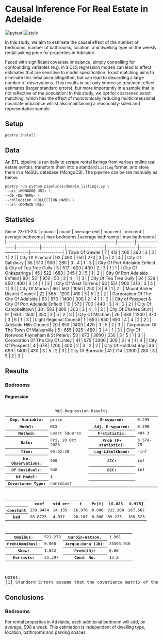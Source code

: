 # Causal Inference For Real Estate in Adelaide

![pytest](https://github.com/lewisbails/real-estate/actions/workflows/pytest.yml/badge.svg?event=push&branch=main)
![style](https://github.com/lewisbails/real-estate/actions/workflows/style.yml/badge.svg?event=push&branch=main)

In this study, we aim to estimate the causal effect of the number of bedrooms, number of bathrooms, location, and dwelling type on the weekly rental asking price for properties in Adelaide.

Faced with significant covariate imbalance, simply controlling for confounding variables (e.g. in a OLS regression model) can lead to effect estimates that are sensitive to model specification. Exact matching aims to eliminate this imbalance altogether, but can lead to discarding a large number of observations. This results in not only imprecise treatment effect estimates (larger standard errors), but more importantly in a sample that is not reflective of the population! In this study, we opt for coarsened exact matching, which has the effect of monotonically reducing multidimensional covariate imbalance whilst also maintaining a reasonably-sized and representative sample.

## Setup

```bash
poetry install
```

## Data

An ETL pipeline is run daily to scrape rental listings from various online real estate portals, transform them into a standard `Listing` format, and store them in a NoSQL database (MongoDB).
The pipeline can be ran manually as below:
```bash
poetry run python pipelines/domain_listings.py \
--uri <MONGODB URI> \
--db <DB NAME> \
--collection <COLLECTION NAME> \
--url <DOMAIN URL>
```

## Statistics
Since 23-10-23\:
| council                                                |   count |   average rent |   max rent |   min rent |   average bedrooms |   max bedrooms |   average bathrooms |   max bathrooms |
|--------------------------------------------------------|---------|----------------|------------|------------|--------------------|----------------|---------------------|-----------------|
| Town Of Gawler                                         |       7 |            412 |        460 |        360 |                  3 |              3 |                   1 |               2 |
| City Of Playford                                       |      93 |            490 |        750 |        270 |                  3 |              5 |                   2 |               4 |
| City Of Salisbury                                      |      55 |            510 |        900 |        280 |                  3 |              4 |                   1 |               3 |
| City Of Port Adelaide Enfield & City of Tea Tree Gully |       3 |            517 |        600 |        430 |                  2 |              3 |                   1 |               1 |
| City Of Onkaparinga                                    |      45 |            522 |        680 |        345 |                  3 |              5 |                   1 |               2 |
| City Of Port Adelaide Enfield                          |      88 |            531 |        950 |         50 |                  3 |              4 |                   1 |               3 |
| City Of Tea Tree Gully                                 |      34 |            539 |        850 |        400 |                  3 |              4 |                   1 |               2 |
| City Of West Torrens                                   |      53 |            551 |        900 |        310 |                  3 |              5 |                   1 |               3 |
| City Of Marion                                         |      66 |            562 |       1050 |        250 |                  3 |              8 |                   1 |               2 |
| Mount Barker District Council                          |      22 |            565 |       1200 |        410 |                  3 |              5 |                   2 |               2 |
| Corporation Of The City Of Adelaide                    |      63 |            570 |       1400 |        300 |                  2 |              4 |                   1 |               3 |
| City of Prospect & City Of Port Adelaide Enfield       |      10 |            573 |        700 |        440 |                  3 |              4 |                   2 |               2 |
| City Of Campbelltown                                   |      30 |            583 |        800 |        300 |                  3 |              4 |                   1 |               2 |
| City Of Charles Sturt                                  |      91 |            630 |       1500 |        350 |                  3 |              5 |                   2 |               3 |
| City Of Mitcham                                        |      26 |            638 |       1200 |        370 |                  3 |              6 |                   1 |               3 |
| Light Regional Council                                 |       1 |            650 |        650 |        650 |                  4 |              4 |                   2 |               2 |
| Adelaide Hills Council                                 |      20 |            650 |       1400 |        420 |                  3 |              5 |                   2 |               3 |
| Corporation Of The Town Of Walkerville                 |       5 |            655 |        925 |        480 |                  3 |              4 |                   1 |               3 |
| City Of Norwood Payneham & St Peters                   |      50 |            673 |       3000 |        350 |                  3 |              5 |                   1 |               3 |
| Corporation Of The City Of Unley                       |      41 |            675 |       2000 |        300 |                  3 |              4 |                   1 |               4 |
| City Of Prospect                                       |       4 |            678 |       1200 |        400 |                  2 |              3 |                   2 |               2 |
| City Of Holdfast Bay                                   |      34 |            699 |       1400 |        430 |                  3 |              5 |                   2 |               3 |
| City Of Burnside                                       |      41 |            714 |       2300 |        280 |                  3 |              5 |                   2 |               3 |

## Results

### Bedrooms

#### Regression

<pre>
<table class="simpletable">
<caption>WLS Regression Results</caption>
<tr>
  <th>Dep. Variable:</th>          <td>price</td>      <th>  R-squared:         </th> <td>   0.299</td>
</tr>
<tr>
  <th>Model:</th>                   <td>WLS</td>       <th>  Adj. R-squared:    </th> <td>   0.298</td>
</tr>
<tr>
  <th>Method:</th>             <td>Least Squares</td>  <th>  F-statistic:       </th> <td>   404.3</td>
</tr>
<tr>
  <th>Date:</th>             <td>Fri, 20 Oct 2023</td> <th>  Prob (F-statistic):</th> <td>3.57e-75</td>
</tr>
<tr>
  <th>Time:</th>                 <td>06:52:28</td>     <th>  Log-Likelihood:    </th> <td>    -inf</td>
</tr>
<tr>
  <th>No. Observations:</th>      <td>   950</td>      <th>  AIC:               </th> <td>     inf</td>
</tr>
<tr>
  <th>Df Residuals:</th>          <td>   948</td>      <th>  BIC:               </th> <td>     inf</td>
</tr>
<tr>
  <th>Df Model:</th>              <td>     1</td>      <th>                     </th>     <td> </td>   
</tr>
<tr>
  <th>Covariance Type:</th>      <td>nonrobust</td>    <th>                     </th>     <td> </td>   
</tr>
</table>
<table class="simpletable">
<tr>
      <td></td>        <th>coef</th>     <th>std err</th>      <th>t</th>      <th>P>|t|</th>  <th>[0.025</th>    <th>0.975]</th>  
</tr>
<tr>
  <th>constant</th> <td>  239.9474</td> <td>   14.135</td> <td>   16.976</td> <td> 0.000</td> <td>  212.208</td> <td>  267.687</td>
</tr>
<tr>
  <th>bed</th>      <td>   98.8725</td> <td>    4.917</td> <td>   20.107</td> <td> 0.000</td> <td>   89.223</td> <td>  108.523</td>
</tr>
</table>
<table class="simpletable">
<tr>
  <th>Omnibus:</th>       <td>521.272</td> <th>  Durbin-Watson:     </th> <td>   1.961</td> 
</tr>
<tr>
  <th>Prob(Omnibus):</th> <td> 0.000</td>  <th>  Jarque-Bera (JB):  </th> <td>20393.910</td>
</tr>
<tr>
  <th>Skew:</th>          <td> 1.842</td>  <th>  Prob(JB):          </th> <td>    0.00</td> 
</tr>
<tr>
  <th>Kurtosis:</th>      <td>25.397</td>  <th>  Cond. No.          </th> <td>    13.2</td> 
</tr>
</table><br/><br/>Notes:<br/>[1] Standard Errors assume that the covariance matrix of the errors is correctly specified.
</pre>

## Conclusions

### Bedrooms

For rental properties in Adelaide, each additional bedroom will add, on average, $98 a week. This estimation is independent of dwelling type, location, bathrooms and parking spaces.